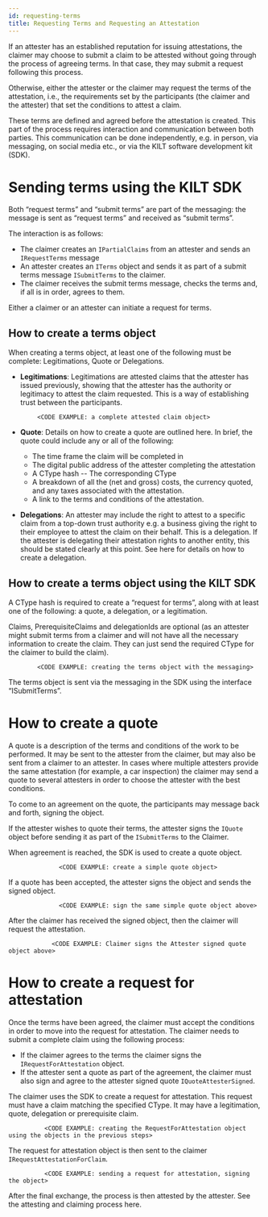 ```yaml
---
id: requesting-terms
title: Requesting Terms and Requesting an Attestation
---
```

If an attester has an established reputation for issuing attestations, the claimer may choose to submit a claim to be attested without going through the process of agreeing terms.
In that case, they may submit a request following this process.  

Otherwise, either the attester or the claimer may request the terms of the attestation, i.e., the requirements set by the participants (the claimer and the attester) that set the conditions to attest a claim.

These terms are defined and agreed before the attestation is created. This part of the process requires interaction and communication between both parties. This communication can be done independently, e.g. in person, via messaging, on social media etc., or via the KILT software development kit (SDK).

# Sending terms using the KILT SDK

Both “request terms” and “submit terms” are part of the messaging: the message is sent as “request terms” and received as “submit terms”.

The interaction is as follows:
*   The claimer creates an `IPartialClaims` from an attester and sends an `IRequestTerms` message
*   An attester creates an `ITerms` object and sends it as part of a submit terms message `ISubmitTerms` to the claimer.
*   The claimer receives the submit terms message, checks the terms and, if all is in order, agrees to them.  

Either a claimer or an attester can initiate a request for terms.

## How to create a terms object

When creating a terms object, at least one of the following must be complete: Legitimations, Quote or Delegations.

*   **Legitimations**:  Legitimations are attested claims that the attester has issued previously, showing that the attester has the authority or legitimacy to attest the claim requested. This is a way of establishing trust between the participants.

```
        <CODE EXAMPLE: a complete attested claim object>
```

*   **Quote**: Details on how to create a quote are outlined here. In brief, the quote could include any or all of the following:
    *   The time frame the claim will be completed in
    *   The digital public address of the attester completing the attestation
    *   A CType hash -- The corresponding CType
    *   A breakdown of all the (net and gross) costs, the currency quoted, and any taxes associated with the attestation.
    *   A link to the terms and conditions of the attestation.

*   **Delegations**: An attester may include the right to attest to a specific claim from a top-down trust authority e.g. a business giving the right to their employee to attest the claim on their behalf. This is a delegation. If the attester is delegating their attestation rights to another entity, this should be stated clearly at this point. See here for details on how to create a delegation.

## How to create a terms object using the KILT SDK

A CType hash is required to create a “request for terms”, along with at least one of the following:  a quote, a delegation, or a legitimation.

Claims, PrerequisiteClaims and delegationIds are optional (as an attester might submit terms from a claimer and will not have all the necessary information to create the claim. They can just send the required CType for the claimer to build the claim).

```
        <CODE EXAMPLE: creating the terms object with the messaging>
```

The terms object is sent via the messaging in the SDK using the interface “ISubmitTerms”.

# How to create a quote

A quote is a description of the terms and conditions of the work to be performed. It may be sent to the attester from the claimer, but may also be sent from a claimer to an attester. In cases where multiple attesters provide the same attestation (for example, a car inspection) the claimer may send a quote to several attesters in order to choose the attester with the best conditions.

To come to an agreement on the quote, the participants may message back and forth, signing the object.

If the attester wishes to quote their terms, the attester signs the `IQuote` object before sending it as part of the `ISubmitTerms` to the Claimer.

 When agreement is reached, the SDK is used to create a quote object.

```
              <CODE EXAMPLE: create a simple quote object>
```

If a quote has been accepted, the attester signs the object and sends the signed object.

```
              <CODE EXAMPLE: sign the same simple quote object above>
```

After the claimer has received the signed object, then the claimer will request the attestation.

```
            <CODE EXAMPLE: Claimer signs the Attester signed quote object above>
```

# How to create a request for attestation

Once the terms have been agreed, the claimer must accept the conditions in order to move into the request for attestation. The claimer needs to submit a complete claim using the following process:

*   If the claimer agrees to the terms the claimer signs the `IRequestForAttestation` object.
*   If the attester sent a quote as part of the agreement, the claimer must also sign and agree to the attester signed quote `IQuoteAttesterSigned`.

The claimer uses the SDK to create a request for attestation. This request must have a claim matching the specified CType. It may have a legitimation, quote, delegation or prerequisite claim.

```
          <CODE EXAMPLE: creating the RequestForAttestation object using the objects in the previous steps>
```

The request for attestation object is then sent to the claimer `IRequestAttestationForClaim`.

```
          <CODE EXAMPLE: sending a request for attestation, signing the object>
```

After the final exchange, the process is then attested by the attester. See the attesting and claiming process here.
